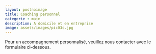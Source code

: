 ```yaml
---
layout: postnoimage
title: Coaching personnel
categorie : main
description: A domicile et en entreprise
image: assets/images/pic03c.jpg
---
```


Pour un accompagnement personnalisé, veuillez nous contacter avec le formulaire ci-dessous.

